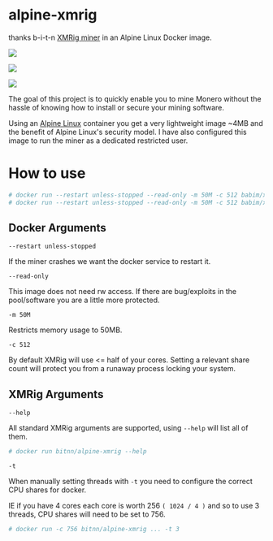 # alpine-xmrig
thanks b-i-t-n
[XMRig miner](https://github.com/xmrig/xmrig) in an Alpine Linux Docker image.

[![](https://images.microbadger.com/badges/image/babim/xmrig.svg)](https://microbadger.com/images/babim/xmrig "Get your own image badge on microbadger.com")

[![](https://images.microbadger.com/badges/image/babim/xmrig:nvidia.svg)](https://microbadger.com/images/babim/xmrig:nvidia "Get your own image badge on microbadger.com")

[![](https://images.microbadger.com/badges/image/babim/xmrig:root.svg)](https://microbadger.com/images/babim/xmrig:root "Get your own image badge on microbadger.com")

The goal of this project is to quickly enable you to mine Monero without the hassle of knowing how to install or secure your mining software. 

Using an [Alpine Linux](https://www.alpinelinux.org/) container you get a very lightweight image ~4MB and the benefit of Alpine Linux's security model.
I have also configured this image to run the miner as a dedicated  restricted user.

# How to use
```bash
# docker run --restart unless-stopped --read-only -m 50M -c 512 babim/xmrig -o POOL01 -o POOL02 -u WALLET -p PASSWORD -k
# docker run --restart unless-stopped --read-only -m 50M -c 512 babim/xmrig -o pool.supportxmr.com:7777 -o xmr-eu.dwarfpool.com:8005 -u 41fRNzHaZmxH3Gc9d9bVCcLyKEbWvjrqmMb3jqbCyPuCNtbTpnrH6dw6mCuVqXaRhE3fXEe4U6PbKS1E41sJ5a1JRb7ztk3 -p x -k
```
## Docker Arguments
`--restart unless-stopped`

If the miner crashes we want the docker service to restart it.

`--read-only`

This image does not need rw access.
If there are bug/exploits in the pool/software you are a little more protected.

`-m 50M`

Restricts memory usage to 50MB.

`-c 512`

By default XMRig will use <= half of your cores.
Setting a relevant share count will protect you from a runaway process locking your system.

## XMRig Arguments
`--help`

All standard XMRig arguments are supported, using `--help` will list all of them.
```bash
# docker run bitnn/alpine-xmrig --help
```
`-t` 

When manually setting threads with `-t` you need to configure the correct CPU shares for docker.

IE if you have 4 cores each core is worth 256 `( 1024 / 4 )` and so to use 3 threads, CPU shares will need to be set to 756.
```bash
# docker run -c 756 bitnn/alpine-xmrig ... -t 3
```
